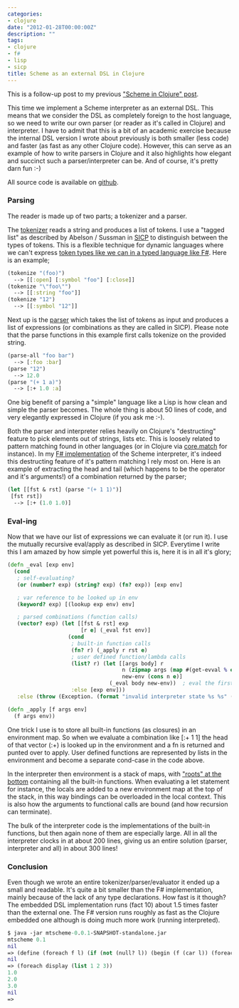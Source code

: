 ```yaml
---
categories:
- clojure
date: "2012-01-28T00:00:00Z"
description: ""
tags:
- clojure
- f#
- lisp
- sicp
title: Scheme as an external DSL in Clojure
---
```


This is a follow-up post to my previous ["Scheme in Clojure" post](/clojure/2011/11/29/scheme-as-an-embedded-dsl-in-clojure/).

This time we implement a Scheme interpreter as an external DSL. This means that we consider the DSL as completely foreign to the host language, so we need to write our own parser (or reader as it's called in Clojure) and interpreter. I have to admit that this is a bit of an academic exercise because the internal DSL version I wrote about previously is both smaller (less code) and faster (as fast as any other Clojure code). However, this can serve as an example of how to write parsers in Clojure and it also highlights how elegant and succinct such a parser/interpreter can be. And of course, it's pretty darn fun :-)

All source code is available on <a href="https://github.com/martintrojer/scheme-clojure">github</a>.

### Parsing
The reader is made up of two parts; a tokenizer and a parser.

The <a href="https://github.com/martintrojer/scheme-clojure/blob/master/external/src/mtscheme/parser.clj#L5">tokenizer</a> reads a string and produces a list of tokens. I use a "tagged list" as described by Abelson / Sussman in <a href="http://mitpress.mit.edu/sicp/">SICP</a> to distinguish between the types of tokens. This is a flexible technique for dynamic languages where we can't express <a href="https://github.com/martintrojer/scheme-fsharp/blob/master/parser.fs#L14">token types like we can in a typed language like F#</a>. Here is an example;

```clojure
(tokenize "(foo)")
  --> [[:open] [:symbol "foo"] [:close]]
(tokenize "\"foo\"")
  --> [[:string "foo"]]
(tokenize "12")
  --> [[:symbol "12"]]
```

Next up is the <a href="https://github.com/martintrojer/scheme-clojure/blob/master/external/src/mtscheme/parser.clj#L54">parser</a> which takes the list of tokens as input and produces a list of expressions (or combinations as they are called in SICP). Please note that the parse functions in this example first calls tokenize on the provided string.


```clojure
(parse-all "foo bar")
  --> [:foo :bar]
(parse "12")
  --> 12.0
(parse "(+ 1 a)")
  --> [:+ 1.0 :a]
```

One big benefit of parsing a "simple" language like a Lisp is how clean and simple the parser becomes. The whole thing is about 50 lines of code, and very elegantly expressed in Clojure (if you ask me :-).

Both the parser and interpreter relies heavily on Clojure's "destructing" feature to pick elements out of strings, lists etc. This is loosely related to pattern matching found in other languages (or in Clojure via <a href="https://github.com/clojure/core.match">core.match</a> for instance). In my <a href="http://martinsprogrammingblog.blogspot.com/2011/11/scheming-in-f.html">F# implementation</a> of the Scheme interpreter, it's indeed this destructing feature of it's pattern matching I rely most on. Here is an example of extracting the head and tail (which happens to be the operator and it's arguments!) of a combination returned by the parser;

```clojure
(let [[fst & rst] (parse "(+ 1 1)")]
 [fst rst])
  --> [:+ (1.0 1.0)]
```

### Eval-ing
Now that we have our list of expressions we can evaluate it (or run it). I use the mutually recursive eval/apply as described in SICP. Everytime I write this I am amazed by how simple yet powerful this is, here it is in all it's glory;

```clojure
(defn _eval [exp env]
  (cond
   ; self-evaluating?
   (or (number? exp) (string? exp) (fn? exp)) [exp env]

   ; var reference to be looked up in env
   (keyword? exp) [(lookup exp env) env]

   ; parsed combinations (function calls)
   (vector? exp) (let [[fst & rst] exp
                       [r e] (_eval fst env)]
                   (cond
                    ; built-in function calls
                    (fn? r) (_apply r rst e)
                    ; user defined function/lambda calls
                    (list? r) (let [[args body] r
                                    n (zipmap args (map #(get-evval % e) rst))
                                    new-env (cons n e)]
                                (_eval body new-env))  ; eval the first form only
                    :else [exp env]))
   :else (throw (Exception. (format "invalid interpreter state %s %s" (str exp) (str env))))))

(defn _apply [f args env]
  (f args env))
```

One trick I use is to store all built-in functions (as closures) in an environment map. So when we evaluate a combination like \[:+ 1 1\] the head of that vector (:+) is looked up in the environment and a fn is returned and punted over to apply.&nbsp;User defined functions are represented by lists in the environment and become a separate cond-case in the code above.

In the interpreter then environment is a stack of maps, with <a href="https://github.com/martintrojer/scheme-clojure/blob/master/external/src/mtscheme/interpreter.clj#L226">"roots" at the bottom</a> containing all the built-in functions. When evaluating a let statement for instance, the locals are added to a new environment map at the top of the stack, in this way bindings can be overloaded in the local context. This is also how the arguments to functional calls are bound (and how recursion can terminate).

The bulk of the interpreter code is the implementations of the built-in functions, but then again none of them are especially large. All in all the interpreter clocks in at about 200 lines, giving us an entire solution (parser, interpreter and all) in about 300 lines!

### Conclusion
Even though we wrote an entire tokenizer/parser/evaluator it ended up a small and readable. It's quite a bit smaller than the F# implementation, mainly because of the lack of any type declarations. How fast is it though? The embedded DSL implementation runs (fact 10) about 1.5 times faster than the external one. The F# version runs roughly as fast as the Clojure embedded one although is doing much more work (running interpreted).

```clojure
$ java -jar mtscheme-0.0.1-SNAPSHOT-standalone.jar
mtscheme 0.1
nil
=> (define (foreach f l) (if (not (null? l)) (begin (f (car l)) (foreach f (cdr l)))))
nil
=> (foreach display (list 1 2 3))
1.0
2.0
3.0
nil
=>
```
